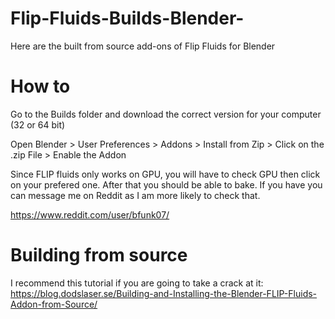 # Flip-Fluids-Builds-Blender-
Here are the built from source add-ons of Flip Fluids for Blender

# How to
Go to the Builds folder and download the correct version for your computer (32 or 64 bit)

Open Blender > User Preferences > Addons > Install from Zip > Click on the .zip File > Enable the Addon

Since FLIP fluids only works on GPU, you will have to check GPU then click on your prefered one. After that you should be able to bake. If you have you can message me on Reddit as I am more likely to check that.

https://www.reddit.com/user/bfunk07/

# Building from source
I recommend this tutorial if you are going to take a crack at it:
https://blog.dodslaser.se/Building-and-Installing-the-Blender-FLIP-Fluids-Addon-from-Source/
